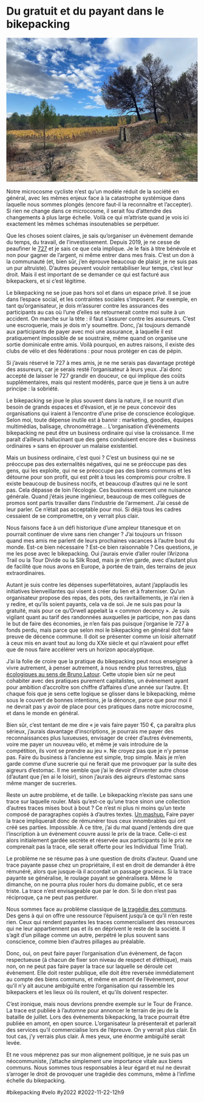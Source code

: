 # Du gratuit et du payant dans le bikepacking

![Destruction](_i/IMG_9960.webp)

Notre microcosme cycliste n’est qu’un modèle réduit de la société en général, avec les mêmes enjeux face à la catastrophe systémique dans laquelle nous sommes plongés (encore faut-il la reconnaître et l’accepter). Si rien ne change dans ce microcosme, il serait fou d’attendre des changements à plus large échelle. Voilà ce qui m’attriste quand je vois ici exactement les mêmes schémas insoutenables se perpétuer.

Que les choses soient claires, je sais qu’organiser un évènement demande du temps, du travail, de l’investissement. Depuis 2019, je ne cesse de peaufiner le [727](https://tcrouzet.com/727tour) et je sais ce que cela implique. Je le fais à titre bénévole et non pour gagner de l’argent, ni même entrer dans mes frais. C’est un don à la communauté (et, bien sûr, j’en éprouve beaucoup de plaisir, je ne suis pas un pur altruiste). D’autres peuvent vouloir rentabiliser leur temps, c’est leur droit. Mais il est important de se demander ce qui est facturé aux bikepackers, et si c’est légitime.

Le bikepacking ne se joue pas hors sol et dans un espace privé. Il se joue dans l’espace social, et les contraintes sociales s’imposent. Par exemple, en tant qu’organisateur, je dois m’assurer contre les assurances des participants au cas où l’une d’elles se retournerait contre moi suite à un accident. On marche sur la tête : il faut s’assurer contre les assureurs. C’est une escroquerie, mais je dois m’y soumettre. Donc, j’ai toujours demandé aux participants de payer avec moi une assurance, à laquelle il est pratiquement impossible de se soustraire, même quand on organise une sortie dominicale entre amis. Voilà pourquoi, en autres raisons, il existe des clubs de vélo et des fédérations : pour nous protéger en cas de pépin.

Si j’avais réservé le 727 à mes amis, je ne me serais pas davantage protégé des assureurs, car je serais resté l’organisateur à leurs yeux. J’ai donc accepté de laisser le 727 grandir en douceur, ce qui implique des coûts supplémentaires, mais qui restent modérés, parce que je tiens à un autre principe : la sobriété.

Le bikepacking se joue le plus souvent dans la nature, il se nourrit d’un besoin de grands espaces et d’évasion, et je ne peux concevoir des organisations qui iraient à l’encontre d’une prise de conscience écologique. Selon moi, toute dépense inutile est à bannir : marketing, goodies, équipes multimédias, balisage, chronométrage… L’organisation d’évènements bikepacking ne peut être un business ordinaire qui vise la croissance. Il me paraît d’ailleurs hallucinant que des gens conduisent encore des « business ordinaires » sans en éprouver un malaise existentiel.

Mais un business ordinaire, c’est quoi ? C’est un business qui ne se préoccupe pas des externalités négatives, qui ne se préoccupe pas des gens, qui les exploite, qui ne se préoccupe pas des biens communs et les détourne pour son profit, qui est prêt à tous les compromis pour croître. Il existe beaucoup de business nocifs, et beaucoup d’autres qui ne le sont pas. Cela dépasse de loin l’écologie. Ces business exercent une nuisance générale. Quand j’étais jeune ingénieur, beaucoup de mes collègues de promos sont partis travailler dans l’industrie de l’armement. J’ai cessé de leur parler. Ce n’était pas acceptable pour moi. Si déjà tous les cadres cessaient de se compromettre, on y verrait plus clair.

Nous faisons face à un défi historique d’une ampleur titanesque et on pourrait continuer de vivre sans rien changer ? J’ai toujours un frisson quand mes amis me parlent de leurs prochaines vacances à l’autre bout du monde. Est-ce bien nécessaire ? Est-ce bien raisonnable ? Ces questions, je me les pose avec le bikepacking. Oui j’aurais envie d’aller rouler l’Arizona Trail ou la Tour Divide ou la Silk Road, mais je m’en garde, avec d’autant plus de facilité que nous avons en Europe, à portée de train, des terrains de jeux extraordinaires.

Autant je suis contre les dépenses superfétatoires, autant j’applaudis les initiatives bienveillantes qui visent à créer du lien et à fraterniser. Qu’un organisateur propose des repas, des pots, des ravitaillements, je n’ai rien à y redire, et qu’ils soient payants, cela va de soi. Je ne suis pas pour la gratuité, mais pour ce qu’Orwell appelait la « common decency ». Je suis vigilant quant au tarif des randonnées auxquelles je participe, non pas dans le but de faire des économies, je n’en fais pas puisque j’organise le 727 à fonds perdu, mais parce que selon moi le bikepacking en général doit faire preuve de décence commune. Il doit se présenter comme un loisir alternatif à ceux mis en avant tout au long du XXe siècle et qui n’avaient pour effet que de nous faire accélérer vers un horizon apocalyptique.

J’ai la folie de croire que la pratique du bikepacking peut nous enseigner à vivre autrement, à penser autrement, à nous rendre plus terrestres, [plus écologiques au sens de Bruno Latour](ecologiser-le-velo.md). Cette utopie bien sûr ne peut cohabiter avec des pratiques purement capitalistes, un évènement ayant pour ambition d’accroître son chiffre d’affaires d’une année sur l’autre. Et chaque fois que je sens cette logique se glisser dans le bikepacking, même sous le couvert de bonnes intentions, je la dénonce, parce que pour moi il ne devrait pas y avoir de place pour ces pratiques dans notre microcosme, et dans le monde en général.

Bien sûr, c’est tentant de me dire « je vais faire payer 150 €, ça paraîtra plus sérieux, j’aurais davantage d’inscriptions, je pourrais me payer des reconnaissances plus luxueuses, envisager de créer d’autres évènements, voire me payer un nouveau vélo, et même je vais introduire de la compétition, ils vont se prendre au jeu ». Ne croyez pas que je n’y pense pas. Faire du business à l’ancienne est simple, trop simple. Mais je m’en garde comme d’une sucrerie qui ne ferait que me provoquer par la suite des aigreurs d’estomac. Il me semble que j’ai le devoir d’inventer autre chose (d’autant que j’en ai le loisir), sinon j’aurais des aigreurs d’estomac sans même manger de sucreries.

Reste un autre problème, et de taille. Le bikepacking n’existe pas sans une trace sur laquelle rouler. Mais qu’est-ce qu’une trace sinon une collection d’autres traces mises bout à bout ? Ce n’est ni plus ni moins qu’un texte composé de paragraphes copiés à d’autres textes. [Un mashup.](https://fr.wikipedia.org/wiki/Mashup_(musique)) Faire payer la trace impliquerait donc de rémunérer tous ceux innombrables qui ont créé ses parties. Impossible. À ce titre, j’ai du mal quand j’entends dire que l’inscription à un évènement couvre aussi le prix de la trace. Celle-ci est alors initialement gardée secrète et réservée aux participants (si le prix ne comprenait pas la trace, elle serait offerte pour les Individual Time Trial).

Le problème ne se résume pas à une question de droits d’auteur. Quand une trace payante passe chez un propriétaire, il est en droit de demander à être rémunéré, alors que jusque-là il accordait un passage gracieux. Si la trace payante se généralise, le roulage payant se généralisera. Même le dimanche, on ne pourra plus rouler hors du domaine public, et ce sera triste. La trace n’est envisageable que par le don. Si le don n’est pas réciproque, ça ne peut pas perdurer.

Nous sommes face au problème classique de [la tragédie des communs](https://fr.wikipedia.org/wiki/Trag%C3%A9die_des_biens_communs). Des gens à qui on offre une ressource l’épuisent jusqu’à ce qu’il n’en reste rien. Ceux qui rendent payantes les traces commercialisent des ressources qui ne leur appartiennent pas et ils en déprivent le reste de la société. Il s’agit d’un pillage comme un autre, perpétré le plus souvent sans conscience, comme bien d’autres pillages au préalable.

Donc, oui, on peut faire payer l’organisation d’un évènement, de façon respectueuse (à chacun de fixer son niveau de respect et d’éthique), mais non, on ne peut pas faire payer la trace sur laquelle se déroule cet évènement. Elle doit rester publique, elle doit être reversée immédiatement au compte des biens communs, et même en amont de l’évènement, pour qu’il n’y ait aucune ambiguïté entre l’organisation qui rassemble les bikepackers et les lieux où ils roulent, et qu’ils doivent respecter.

C’est ironique, mais nous devrions prendre exemple sur le Tour de France. La trace est publiée à l’automne pour annoncer le terrain de jeu de la bataille de juillet. Lors des évènements bikepacking, la trace pourrait être publiée en amont, en open source. L’organisateur la présenterait et parlerait des services qu’il commercialise lors de l’épreuve. On y verrait plus clair. En tout cas, j’y verrais plus clair. À mes yeux, une énorme ambiguïté serait levée.

Et ne vous méprenez pas sur mon alignement politique, je ne suis pas un néocommuniste, j’attache simplement une importance vitale aux biens communs. Nous sommes tous responsables à leur égard et nul ne devrait s’arroger le droit de provoquer une tragédie des communs, même à l’infime échelle du bikepacking.

#bikepacking #velo #y2022 #2022-11-22-12h9
